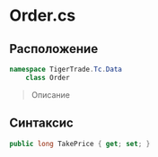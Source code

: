 
# Order.cs
## Расположение
```csharp
namespace TigerTrade.Tc.Data  
    class Order
```

> Описание

## Синтаксис
```csharp
public long TakePrice { get; set; }
```
